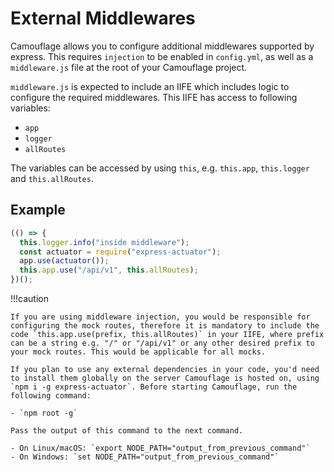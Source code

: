 # External Middlewares

Camouflage allows you to configure additional middlewares supported by express. This requires `injection` to be enabled in `config.yml`, as well as a `middleware.js` file at the root of your Camouflage project.

`middleware.js` is expected to include an IIFE which includes logic to configure the required middlewares. This IIFE has access to following variables:

- `app`
- `logger`
- `allRoutes`

The variables can be accessed by using `this`, e.g. `this.app`, `this.logger` and `this.allRoutes`.

## Example

```js
(() => {
  this.logger.info("inside middleware");
  const actuator = require("express-actuator");
  app.use(actuator());
  this.app.use("/api/v1", this.allRoutes);
})();
```

!!!caution

    If you are using middleware injection, you would be responsible for configuring the mock routes, therefore it is mandatory to include the code `this.app.use(prefix, this.allRoutes)` in your IIFE, where prefix can be a string e.g. "/" or "/api/v1" or any other desired prefix to your mock routes. This would be applicable for all mocks.

    If you plan to use any external dependencies in your code, you'd need to install them globally on the server Camouflage is hosted on, using `npm i -g express-actuator`. Before starting Camouflage, run the following command:

    - `npm root -g`

    Pass the output of this command to the next command.

    - On Linux/macOS: `export NODE_PATH="output_from_previous_command"`
    - On Windows: `set NODE_PATH="output_from_previous_command"`
